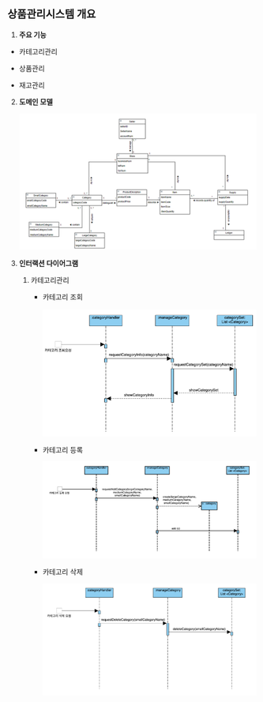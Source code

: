 ## **상품관리시스템 개요**

1. **주요 기능**

- 카테고리관리

- 상품관리

- 재고관리

  

2. **도메인 모델**

   ![image-20200711224714306](./img/domain-model)



3. **인터랙션 다이어그램**

   1. 카테고리관리

      - 카테고리 조회

        ![image-20200711224856629](./img/category-management-1)

      - 카테고리 등록

        ![image-20200711225001981](./img/category-management-2)

      - 카테고리 삭제

        ![image-20200711225142543](./img/category-management-3)



